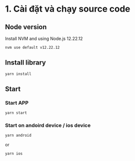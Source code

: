 # 1. Cài đặt và chạy source code
## Node version
Install NVM and using Node.js 12.22.12
```bash
nvm use default v12.22.12
```

## Install library
```bash
yarn install
```
## Start

### Start APP

```bash
yarn start
```
### Start on andoird device / ios device
```bash
yarn android
```
or
```bash
yarn ios
```